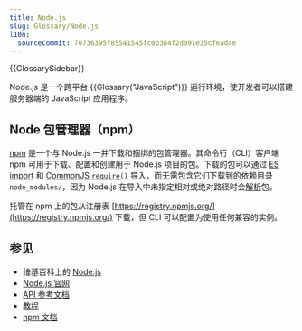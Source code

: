 ```yaml
---
title: Node.js
slug: Glossary/Node.js
l10n:
  sourceCommit: 70736395f85541545fc0b384f2d091e35cfeadae
---
```


{{GlossarySidebar}}

Node.js 是一个跨平台 {{Glossary("JavaScript")}} 运行环境，使开发者可以搭建服务器端的 JavaScript 应用程序。

## Node 包管理器（npm）

[npm](https://www.npmjs.com) 是一个与 Node.js 一并下载和捆绑的包管理器。其命令行（CLI）客户端 npm 可用于下载、配置和创建用于 Node.js 项目的包。下载的包可以通过 [ES import](/zh-CN/docs/Web/JavaScript/Reference/Statements/import) 和 [CommonJS `require()`](https://en.wikipedia.org/wiki/CommonJS) 导入，而无需包含它们下载到的依赖目录 `node_modules/`，因为 Node.js 在导入中未指定相对或绝对路径时会[解析](https://nodejs.org/api/modules.html#loading-from-node_modules-folders)包。

托管在 npm 上的包从注册表 [https://registry.npmjs.org/](https://registry.npmjs.org/) 下载，但 CLI 可以配置为使用任何兼容的实例。

## 参见

- 维基百科上的 [Node.js](https://en.wikipedia.org/wiki/Node.js)
- [Node.js 官网](https://nodejs.org/)
- [API 参考文档](https://nodejs.org/api/)
- [教程](https://nodejs.org/documentation/tutorials/)
- [npm 文档](https://docs.npmjs.com/)
